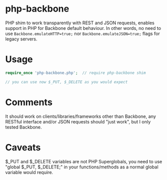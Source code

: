 php-backbone
============

PHP shim to work transparently with REST and JSON requests, enables support in PHP for Backbone default behaviour. In other words, no need to use `Backbone.emulateHTTP=true;` nor `Backbone.emulateJSON=true;` flags for legacy servers.

Usage
=====
```php
require_once 'php-backbone.php';  // require php-backbone shim

// you can use now $_PUT, $_DELETE as you would expect

```

Comments
========

It should work on clients/libraries/frameworks other than Backbone, any RESTful interface and/or JSON requests should "just work", but I only tested Backbone.

Caveats
=======

$_PUT and $_DELETE variables are not PHP Superglobals, you need to use "global $_PUT, $_DELETE;" in your functions/methods as a normal global variable would require.